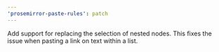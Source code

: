 ```yaml
---
'prosemirror-paste-rules': patch
---
```


Add support for replacing the selection of nested nodes. This fixes the issue when pasting a link on text within a list.
